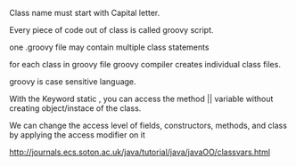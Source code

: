 Class name must start with Capital letter.

Every piece of code out of class is called groovy script.

one .groovy file may contain multiple class statements 

for each class in groovy file groovy compiler creates individual class files.

groovy is case sensitive language.

With the Keyword static , you can access the  method ||  variable without creating object/instace of the class. 

We can change the access level of fields, constructors, methods, and class by applying the access modifier on it

http://journals.ecs.soton.ac.uk/java/tutorial/java/javaOO/classvars.html
